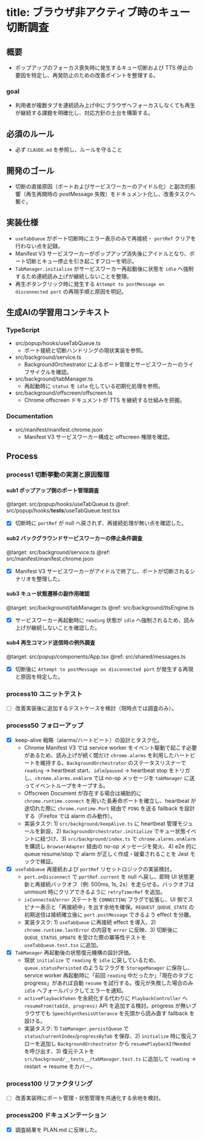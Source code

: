 # title: ブラウザ非アクティブ時のキュー切断調査

## 概要
- ポップアップのフォーカス喪失時に発生するキュー切断および TTS 停止の要因を特定し、再発防止のための改善ポイントを整理する。

### goal
- 利用者が複数タブを連続読み上げ中にブラウザへフォーカスしなくても再生が継続する課題を明確化し、対応方針の土台を構築する。

## 必須のルール
- 必ず `CLAUDE.md` を参照し、ルールを守ること

## 開発のゴール
- 切断の直接原因（ポートおよびサービスワーカーのアイドル化）と副次的影響（再生再開時の postMessage 失敗）をドキュメント化し、改善タスクへ繋ぐ。

## 実装仕様
- `useTabQueue` がポート切断時にエラー表示のみで再接続・ `portRef` クリアを行わない点を記録。
- Manifest V3 サービスワーカーがポップアップ消失後にアイドルとなり、ポート切断とキュー停止を引き起こすフローを明示。
- `TabManager.initialize` がサービスワーカー再起動後に状態を `idle` へ強制するため連続読み上げが継続しないことを整理。
- 再生ボタンクリック時に発生する `Attempt to postMessage on disconnected port` の再現手順と原因を明記。

## 生成AIの学習用コンテキスト
### TypeScript
- src/popup/hooks/useTabQueue.ts
  - ポート接続と切断ハンドリングの現状実装を参照。
- src/background/service.ts
  - BackgroundOrchestrator によるポート管理とサービスワーカーのライフサイクルを確認。
- src/background/tabManager.ts
  - 再起動時に `status` を `idle` 化している初期化処理を参照。
- src/background/offscreen/offscreen.ts
  - Chrome offscreen ドキュメントが TTS を継続する仕組みを把握。

### Documentation
- src/manifest/manifest.chrome.json
  - Manifest V3 サービスワーカー構成と offscreen 権限を確認。

## Process
### process1 切断挙動の実測と原因整理
#### sub1 ポップアップ側のポート管理調査
@target: src/popup/hooks/useTabQueue.ts
@ref: src/popup/hooks/__tests__/useTabQueue.test.tsx
- [x] 切断時に `portRef` が null へ戻されず、再接続処理が無い点を確認した。

#### sub2 バックグラウンドサービスワーカーの停止条件調査
@target: src/background/service.ts
@ref: src/manifest/manifest.chrome.json
- [x] Manifest V3 サービスワーカーがアイドルで終了し、ポートが切断されるシナリオを整理した。

#### sub3 キュー状態遷移の副作用確認
@target: src/background/tabManager.ts
@ref: src/background/ttsEngine.ts
- [x] サービスワーカー再起動時に `reading` 状態が `idle` へ強制されるため、読み上げが継続しないことを確認した。

#### sub4 再生コマンド送信時の例外調査
@target: src/popup/components/App.tsx
@ref: src/shared/messages.ts
- [x] 切断後に `Attempt to postMessage on disconnected port` が発生する再現と原因を特定した。

### process10 ユニットテスト
- [ ] 改善実装後に追加するテストケースを検討（現時点では調査のみ）。

### process50 フォローアップ
- [x] keep-alive 戦略（alarms/ハートビート）の設計とタスク化。
  - Chrome Manifest V3 では service worker をイベント駆動で起こす必要があるため、読み上げが続く間だけ `chrome.alarms` を利用したハートビートを維持する。`BackgroundOrchestrator` のステータスリスナーで `reading` → heartbeat start、`idle`/`paused` → heartbeat stop をトリガし、`chrome.alarms.onAlarm` では no-op メッセージを `tabManager` に送ってイベントループをキープする。
  - Offscreen Document が存在する場合は補助的に `chrome.runtime.connect` を用いた長寿命ポートを確立し、heartbeat が途切れた際に `chrome.runtime.Port` 経由で `PING` を送る fallback を設計する（Firefox では alarm のみ動作）。
  - 実装タスク: 1) `src/background/keepAlive.ts` に heartbeat 管理モジュールを新設、2) `BackgroundOrchestrator.initialize` でキュー状態イベントに紐づけ、3) `src/background/index.ts` で `chrome.alarms.onAlarm` を購読し `BrowserAdapter` 経由の no-op メッセージを発火、4) e2e 的に queue resume/stop で alarm が正しく作成・破棄されることを Jest モックで検証。
- [x] `useTabQueue` 再接続および `portRef` リセットロジックの実装検討。
  - `port.onDisconnect` で `portRef.current` を null へ戻し、即時 UI 状態更新と再接続バックオフ（例: 500ms, 1s, 2s）を走らせる。バックオフは unmount 時にクリアできるように `retryTimerRef` を追加。
  - `isConnected`/`error` ステートを `CONNECTING` フラグで拡張し、UI 側でスピナー表示と「再接続中」を出す余地を確保。`REQUEST_QUEUE_STATE` の初期送信は接続確立後に `port.postMessage` できるよう effect を分離。
  - 実装タスク: 1) `useTabQueue` に再接続 effect を導入、2) `chrome.runtime.lastError` の内容を `error` に反映、3) 切断後に `QUEUE_STATUS_UPDATE` を受けた際の冪等性テストを `useTabQueue.test.tsx` に追加。
- [x] `TabManager` 再起動後の状態復元機構の設計評価。
  - 現状 `initialize` で `reading` を `idle` に戻しているため、`queue.statusPersisted` のようなフラグを `StorageManager` に保存し、service worker 再起動時に「前回 `reading` 中だったか」「現在のタブと progress」があれば自動 `resume` を試行する。復元が失敗した場合のみ `idle` へフォールバックしてエラーを通知。
  - `activePlaybackToken` を永続化する代わりに `PlaybackController` へ `resumeFrom(tabId, progress)` API を追加する検討。progress が無いブラウザでも `SpeechSynthesisUtterance` を先頭から読み直す fallback を設ける。
  - 実装タスク: 1) `TabManager.persistQueue` で `status`/`currentIndex`/`progressByTab` を保存、2) `initialize` 時に復元フローを追加し `BackgroundOrchestrator` から `resumePlaybackIfNeeded` を呼び出す、3) 復元テストを `src/background/__tests__/tabManager.test.ts` に追加して `reading` → restart → resume をカバー。

### process100 リファクタリング
- [ ] 改善実装時にポート管理・状態管理を共通化する余地を検討。

### process200 ドキュメンテーション
- [x] 調査結果を PLAN.md に反映した。
